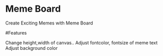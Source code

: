 # Meme Board

Create Exciting Memes with Meme Board

#Features

Change height,width of canvas..
Adjust fontcolor, fontsize of meme text
Adjust background color
